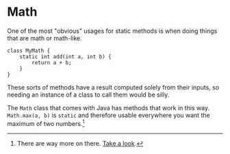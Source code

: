 # Math

One of the most "obvious" usages for static methods is when doing things
that are math or math-like.

```java,no_run
class MyMath {
    static int add(int a, int b) {
        return a + b;
    }
}
```

These sorts of methods have a result computed solely from their inputs, so needing
an instance of a class to call them would be silly.

The `Math` class that comes with Java has methods that work in this way. `Math.max(a, b)`
is `static` and therefore usable everywhere you want the maximum of two numbers.[^more]

[^more]: There are way more on there. [Take a look](https://docs.oracle.com/en/java/javase/25/docs/api/java.base/java/lang/Math.html).